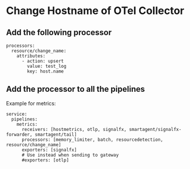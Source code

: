 # Change Hostname of OTel Collector

## Add the following processor

```
processors:
  resource/change_name:
    attributes:
      - action: upsert
        value: test_log
        key: host.name
```

## Add the processor to all the pipelines

Example for metrics:

```
service:
  pipelines:
    metrics:
      receivers: [hostmetrics, otlp, signalfx, smartagent/signalfx-forwarder, smartagent/tail]
      processors: [memory_limiter, batch, resourcedetection, resource/change_name]
      exporters: [signalfx]
      # Use instead when sending to gateway
      #exporters: [otlp]